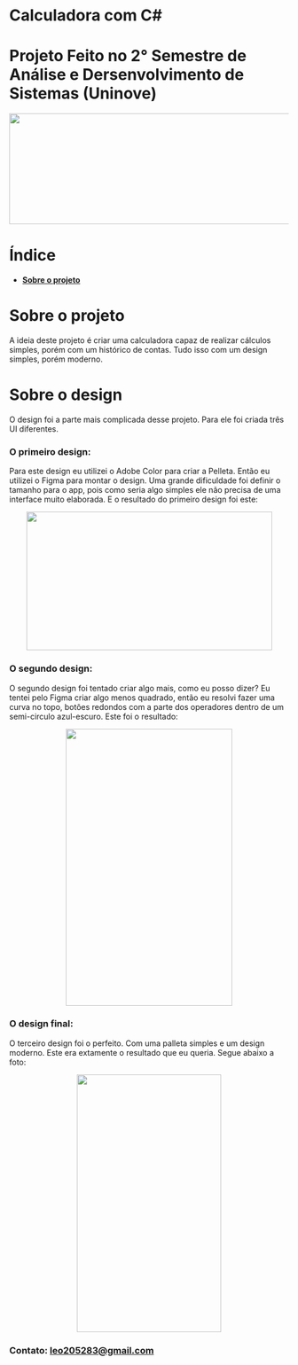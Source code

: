 # Calculadora com C#
# Projeto Feito no  2° Semestre de Análise e Dersenvolvimento de Sistemas (Uninove)

<p align="center">
  <img width="700" height="200" src="https://user-images.githubusercontent.com/66191563/89082019-3903e100-d363-11ea-8bf0-cd10b00ea4eb.png">
</p>

# Índice

 - [**Sobre o projeto**](https://github.com/yLeonardo99/Calculadora-C-)

   
# Sobre o projeto
 A ideia deste projeto é criar uma calculadora capaz de realizar cálculos simples, porém com um histórico de contas. Tudo isso com um design simples, porém moderno.

# Sobre o design

 O design foi a parte mais complicada desse projeto. Para ele foi criada três UI diferentes.

  ### O primeiro design:
  
  Para este design eu utilizei o Adobe Color para criar a Pelleta. Então eu utilizei o Figma para montar o design. Uma grande dificuldade foi definir o tamanho para o app, pois como seria algo simples ele não precisa de uma interface muito elaborada. E o resultado do primeiro design foi este: <p align="center">
  <p align="center">  
    <img width="443" height="250" src="https://user-images.githubusercontent.com/66191563/89082414-55544d80-d364-11ea-988a-6183685788a8.png">
  </p>

  ### O segundo design:
  O segundo design foi tentado criar algo mais, como eu posso dizer? Eu tentei pelo Figma criar algo menos quadrado, então eu resolvi fazer uma curva no topo, botões redondos com a parte dos operadores dentro de um semi-circulo azul-escuro. Este foi o resultado:
  <p align="center">  
    <img width="300" height="500" src="https://user-images.githubusercontent.com/66191563/89083255-d01e6800-d366-11ea-8dbe-a6348e51dbd2.png">
  </p>

  ### O design final:
  O terceiro design foi o perfeito. Com uma palleta simples e um design moderno. Este era extamente o resultado que eu queria. Segue abaixo a foto:
  <p align="center">  
    <img width="260" height="465" src="https://user-images.githubusercontent.com/66191563/89084616-5a66cc00-d367-11ea-9bcf-bf0b2b20a94f.png">
  </p>

### Contato: leo205283@gmail.com
